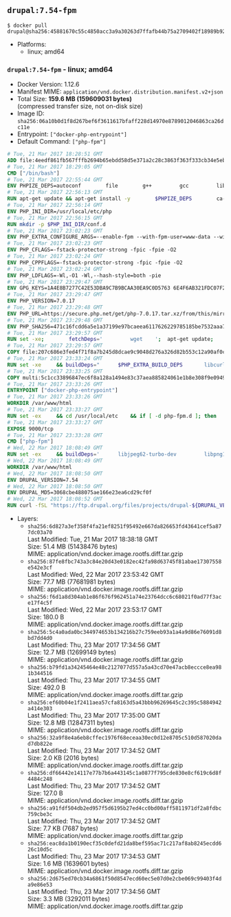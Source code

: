 ## `drupal:7.54-fpm`

```console
$ docker pull drupal@sha256:45881670c55c4850acc3a9a30263d7ffafb44b75a2709402f18989b923b42e6b
```

-	Platforms:
	-	linux; amd64

### `drupal:7.54-fpm` - linux; amd64

-	Docker Version: 1.12.6
-	Manifest MIME: `application/vnd.docker.distribution.manifest.v2+json`
-	Total Size: **159.6 MB (159609031 bytes)**  
	(compressed transfer size, not on-disk size)
-	Image ID: `sha256:06a10b0d1f8d267bef6f3611617bfaff228d14970e8789012046863ca26dc11e`
-	Entrypoint: `["docker-php-entrypoint"]`
-	Default Command: `["php-fpm"]`

```dockerfile
# Tue, 21 Mar 2017 18:28:51 GMT
ADD file:4eedf861fb567fffb2694b65ebdd58d5e371a2c28c3863f363f333cb34e5eb7b in / 
# Tue, 21 Mar 2017 18:29:05 GMT
CMD ["/bin/bash"]
# Tue, 21 Mar 2017 22:55:44 GMT
ENV PHPIZE_DEPS=autoconf 		file 		g++ 		gcc 		libc-dev 		make 		pkg-config 		re2c
# Tue, 21 Mar 2017 22:56:13 GMT
RUN apt-get update && apt-get install -y 		$PHPIZE_DEPS 		ca-certificates 		curl 		libedit2 		libsqlite3-0 		libxml2 		xz-utils 	--no-install-recommends && rm -r /var/lib/apt/lists/*
# Tue, 21 Mar 2017 22:56:14 GMT
ENV PHP_INI_DIR=/usr/local/etc/php
# Tue, 21 Mar 2017 22:56:15 GMT
RUN mkdir -p $PHP_INI_DIR/conf.d
# Tue, 21 Mar 2017 23:02:23 GMT
ENV PHP_EXTRA_CONFIGURE_ARGS=--enable-fpm --with-fpm-user=www-data --with-fpm-group=www-data
# Tue, 21 Mar 2017 23:02:23 GMT
ENV PHP_CFLAGS=-fstack-protector-strong -fpic -fpie -O2
# Tue, 21 Mar 2017 23:02:24 GMT
ENV PHP_CPPFLAGS=-fstack-protector-strong -fpic -fpie -O2
# Tue, 21 Mar 2017 23:02:24 GMT
ENV PHP_LDFLAGS=-Wl,-O1 -Wl,--hash-style=both -pie
# Tue, 21 Mar 2017 23:29:47 GMT
ENV GPG_KEYS=1A4E8B7277C42E53DBA9C7B9BCAA30EA9C0D5763 6E4F6AB321FDC07F2C332E3AC2BF0BC433CFC8B3
# Tue, 21 Mar 2017 23:29:47 GMT
ENV PHP_VERSION=7.0.17
# Tue, 21 Mar 2017 23:29:48 GMT
ENV PHP_URL=https://secure.php.net/get/php-7.0.17.tar.xz/from/this/mirror PHP_ASC_URL=https://secure.php.net/get/php-7.0.17.tar.xz.asc/from/this/mirror
# Tue, 21 Mar 2017 23:29:48 GMT
ENV PHP_SHA256=471c16fcdd6a5e1a37199e97bcaeea6117626229785185be7532aaa7c6ee04be PHP_MD5=549df69a7a3c79d49fcafe2097579d9e
# Tue, 21 Mar 2017 23:29:57 GMT
RUN set -xe; 		fetchDeps=' 		wget 	'; 	apt-get update; 	apt-get install -y --no-install-recommends $fetchDeps; 	rm -rf /var/lib/apt/lists/*; 		mkdir -p /usr/src; 	cd /usr/src; 		wget -O php.tar.xz "$PHP_URL"; 		if [ -n "$PHP_SHA256" ]; then 		echo "$PHP_SHA256 *php.tar.xz" | sha256sum -c -; 	fi; 	if [ -n "$PHP_MD5" ]; then 		echo "$PHP_MD5 *php.tar.xz" | md5sum -c -; 	fi; 		if [ -n "$PHP_ASC_URL" ]; then 		wget -O php.tar.xz.asc "$PHP_ASC_URL"; 		export GNUPGHOME="$(mktemp -d)"; 		for key in $GPG_KEYS; do 			gpg --keyserver ha.pool.sks-keyservers.net --recv-keys "$key"; 		done; 		gpg --batch --verify php.tar.xz.asc php.tar.xz; 		rm -r "$GNUPGHOME"; 	fi; 		apt-get purge -y --auto-remove $fetchDeps
# Tue, 21 Mar 2017 23:29:57 GMT
COPY file:207c686e3fed4f71f8a7b245d8dcae9c9048d276a326d82b553c12a90af0c0ca in /usr/local/bin/ 
# Tue, 21 Mar 2017 23:33:24 GMT
RUN set -xe 	&& buildDeps=" 		$PHP_EXTRA_BUILD_DEPS 		libcurl4-openssl-dev 		libedit-dev 		libsqlite3-dev 		libssl-dev 		libxml2-dev 	" 	&& apt-get update && apt-get install -y $buildDeps --no-install-recommends && rm -rf /var/lib/apt/lists/* 		&& export CFLAGS="$PHP_CFLAGS" 		CPPFLAGS="$PHP_CPPFLAGS" 		LDFLAGS="$PHP_LDFLAGS" 	&& docker-php-source extract 	&& cd /usr/src/php 	&& ./configure 		--with-config-file-path="$PHP_INI_DIR" 		--with-config-file-scan-dir="$PHP_INI_DIR/conf.d" 				--disable-cgi 				--enable-ftp 		--enable-mbstring 		--enable-mysqlnd 				--with-curl 		--with-libedit 		--with-openssl 		--with-zlib 				$PHP_EXTRA_CONFIGURE_ARGS 	&& make -j "$(nproc)" 	&& make install 	&& { find /usr/local/bin /usr/local/sbin -type f -executable -exec strip --strip-all '{}' + || true; } 	&& make clean 	&& docker-php-source delete 		&& apt-get purge -y --auto-remove -o APT::AutoRemove::RecommendsImportant=false $buildDeps
# Tue, 21 Mar 2017 23:33:25 GMT
COPY multi:5c1cc33896847ec6f8a128a1494e83c37aea885824061e1b8e308f9e09499956 in /usr/local/bin/ 
# Tue, 21 Mar 2017 23:33:26 GMT
ENTRYPOINT ["docker-php-entrypoint"]
# Tue, 21 Mar 2017 23:33:26 GMT
WORKDIR /var/www/html
# Tue, 21 Mar 2017 23:33:27 GMT
RUN set -ex 	&& cd /usr/local/etc 	&& if [ -d php-fpm.d ]; then 		sed 's!=NONE/!=!g' php-fpm.conf.default | tee php-fpm.conf > /dev/null; 		cp php-fpm.d/www.conf.default php-fpm.d/www.conf; 	else 		mkdir php-fpm.d; 		cp php-fpm.conf.default php-fpm.d/www.conf; 		{ 			echo '[global]'; 			echo 'include=etc/php-fpm.d/*.conf'; 		} | tee php-fpm.conf; 	fi 	&& { 		echo '[global]'; 		echo 'error_log = /proc/self/fd/2'; 		echo; 		echo '[www]'; 		echo '; if we send this to /proc/self/fd/1, it never appears'; 		echo 'access.log = /proc/self/fd/2'; 		echo; 		echo 'clear_env = no'; 		echo; 		echo '; Ensure worker stdout and stderr are sent to the main error log.'; 		echo 'catch_workers_output = yes'; 	} | tee php-fpm.d/docker.conf 	&& { 		echo '[global]'; 		echo 'daemonize = no'; 		echo; 		echo '[www]'; 		echo 'listen = [::]:9000'; 	} | tee php-fpm.d/zz-docker.conf
# Tue, 21 Mar 2017 23:33:27 GMT
EXPOSE 9000/tcp
# Tue, 21 Mar 2017 23:33:28 GMT
CMD ["php-fpm"]
# Wed, 22 Mar 2017 18:08:49 GMT
RUN set -ex 	&& buildDeps=' 		libjpeg62-turbo-dev 		libpng12-dev 		libpq-dev 	' 	&& apt-get update && apt-get install -y --no-install-recommends $buildDeps && rm -rf /var/lib/apt/lists/* 	&& docker-php-ext-configure gd 		--with-jpeg-dir=/usr 		--with-png-dir=/usr 	&& docker-php-ext-install -j "$(nproc)" gd mbstring pdo pdo_mysql pdo_pgsql zip 	&& apt-mark manual 		libjpeg62-turbo 		libpq5 	&& apt-get purge -y --auto-remove $buildDeps
# Wed, 22 Mar 2017 18:08:49 GMT
WORKDIR /var/www/html
# Wed, 22 Mar 2017 18:08:50 GMT
ENV DRUPAL_VERSION=7.54
# Wed, 22 Mar 2017 18:08:50 GMT
ENV DRUPAL_MD5=3068cbe488075ae166e23ea6cd29cf0f
# Wed, 22 Mar 2017 18:08:52 GMT
RUN curl -fSL "https://ftp.drupal.org/files/projects/drupal-${DRUPAL_VERSION}.tar.gz" -o drupal.tar.gz 	&& echo "${DRUPAL_MD5} *drupal.tar.gz" | md5sum -c - 	&& tar -xz --strip-components=1 -f drupal.tar.gz 	&& rm drupal.tar.gz 	&& chown -R www-data:www-data sites
```

-	Layers:
	-	`sha256:6d827a3ef358f4fa21ef8251f95492e667da826653fd43641cef5a877dc03a70`  
		Last Modified: Tue, 21 Mar 2017 18:38:18 GMT  
		Size: 51.4 MB (51438476 bytes)  
		MIME: application/vnd.docker.image.rootfs.diff.tar.gzip
	-	`sha256:87fe8fbc743a3c84e20d43e0182ec42fa98d63745f81abae17307558e542e3cf`  
		Last Modified: Wed, 22 Mar 2017 23:53:42 GMT  
		Size: 77.7 MB (77681981 bytes)  
		MIME: application/vnd.docker.image.rootfs.diff.tar.gzip
	-	`sha256:f6d1a8d304ab1e86f676f962451a74e23764dcc6c68021f0ad77f3ace17f4c5f`  
		Last Modified: Wed, 22 Mar 2017 23:53:17 GMT  
		Size: 180.0 B  
		MIME: application/vnd.docker.image.rootfs.diff.tar.gzip
	-	`sha256:5c4a0ada0bc344974653b134216b27c759eeb93a1a4a9d86e76091d8bd7dd4d0`  
		Last Modified: Thu, 23 Mar 2017 17:34:56 GMT  
		Size: 12.7 MB (12699149 bytes)  
		MIME: application/vnd.docker.image.rootfs.diff.tar.gzip
	-	`sha256:b79fd1a34245464e48c2127077d557a5a43cd70e47acb8eccce8ea981b344516`  
		Last Modified: Thu, 23 Mar 2017 17:34:55 GMT  
		Size: 492.0 B  
		MIME: application/vnd.docker.image.rootfs.diff.tar.gzip
	-	`sha256:ef60b04e1f2411aea57cfa8163d5a43bbb96269645c2c395c5884942a414e303`  
		Last Modified: Thu, 23 Mar 2017 17:35:00 GMT  
		Size: 12.8 MB (12847311 bytes)  
		MIME: application/vnd.docker.image.rootfs.diff.tar.gzip
	-	`sha256:32a9f8e4a6eb8cffec1976f68eceaa30ec0d12e8705c510d587020dad7db822e`  
		Last Modified: Thu, 23 Mar 2017 17:34:52 GMT  
		Size: 2.0 KB (2016 bytes)  
		MIME: application/vnd.docker.image.rootfs.diff.tar.gzip
	-	`sha256:df66442e14117e77b7b6a443145c1a0877f795cde830e8cf619c6d8f4484c248`  
		Last Modified: Thu, 23 Mar 2017 17:34:52 GMT  
		Size: 127.0 B  
		MIME: application/vnd.docker.image.rootfs.diff.tar.gzip
	-	`sha256:a91fdf504db2ed957f5d6195b27ed4cc0bd00aff5811971df2a8fdbc759cbe3c`  
		Last Modified: Thu, 23 Mar 2017 17:34:52 GMT  
		Size: 7.7 KB (7687 bytes)  
		MIME: application/vnd.docker.image.rootfs.diff.tar.gzip
	-	`sha256:eac8da1b0190ecf35c0defd21da8bef595ac71c217af8ab8245ecdd626c10d5c`  
		Last Modified: Thu, 23 Mar 2017 17:34:53 GMT  
		Size: 1.6 MB (1639601 bytes)  
		MIME: application/vnd.docker.image.rootfs.diff.tar.gzip
	-	`sha256:2d675ed70cb34a6861f50d8547ecd60ec5e07d0e2cbe069c99403f4da9e86e53`  
		Last Modified: Thu, 23 Mar 2017 17:34:56 GMT  
		Size: 3.3 MB (3292011 bytes)  
		MIME: application/vnd.docker.image.rootfs.diff.tar.gzip
